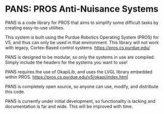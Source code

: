 # PANS: PROS Anti-Nuisance Systems
PANS is a code library for PROS that aims to simplify some difficult tasks by creating easy-to-use utilities.

This system is built using the Purdue Robotics Operating System (PROS) for V5, and thus can only be used in that environment.  This library will not work with legacy, Cortex-Based control systems.
https://pros.cs.purdue.edu/

PANS is designed to be modular, so only the systems in use are compiled.  Simply include the headers for the systems you want to use!

PANS requires the use of OkapiLib, and uses the LVGL library embedded within PROS.
https://pros.cs.purdue.edu/v5/okapi/index.html

PANS is completely open source, so anyone can use, modify, and distribute this code.

PANS is currently under initial development, so functionality is lacking and documentation is far and wide.  This will be improved with time.
